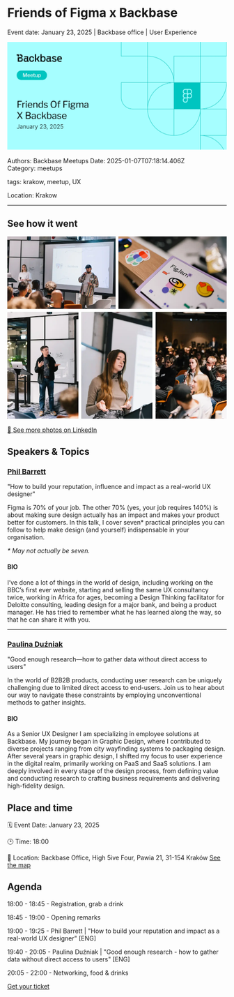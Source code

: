 # Friends of Figma x Backbase

Event date: January 23, 2025 | Backbase office | User Experience

![](assets/placeholder.webp)

Authors: Backbase Meetups
Date: 2025-01-07T07:18:14.406Z  
Category: meetups

tags: krakow, meetup, UX

Location: Krakow
 
---

## See how it went

![](assets/event-image.png)

[🔗 See more photos on LinkedIn](https://www.linkedin.com/posts/backbase_friendsoffigma-ux-uxdesign-activity-7291002374486196225-ao7J/?utm_source=share&utm_medium=member_desktop&rcm=ACoAACGxM1gBYfgNeuyVg2Jk7grtXbTTH_Ir4gs)

## Speakers & Topics

### [Phil Barrett](https://www.linkedin.com/in/philbuk/)
"How to build your reputation, influence and impact as a real-world UX designer"

Figma is 70% of your job. The other 70% (yes, your job requires 140%) is about making sure design actually has an impact and makes your product better for customers. In this talk, I cover  seven* practical principles you can follow to help make design (and yourself) indispensable in your organisation.

*\* May not actually be seven.*

#### BIO
I’ve done a lot of things in the world of design, including working on the BBC’s first ever website, starting and selling the same UX consultancy twice, working in Africa for ages, becoming a Design Thinking facilitator for Deloitte consulting, leading design for a major bank, and being a product manager. He has tried to remember what he has learned along the way, so that he can share it with you.

---

### [Paulina Duźniak](https://pl.linkedin.com/in/paulina-duzniak/pl)
"Good enough research—how to gather data without direct access to users"


<!-- vale off -->
In the world of B2B2B products, conducting user research can be uniquely challenging due to limited direct access to end-users. Join us to hear about our way to navigate these constraints by employing unconventional methods to gather insights.
<!-- vale on -->
#### BIO
As a Senior UX Designer I am specializing in employee solutions at Backbase. My journey began in Graphic Design, where I contributed to diverse projects ranging from city wayfinding systems to packaging design. After several years in graphic design, I shifted my focus to user experience in the digital realm, primarily working on PaaS and SaaS solutions. I am deeply involved in every stage of the design process, from defining value and conducting research to crafting business requirements and delivering high-fidelity design.

## Place and time

🗓️ Event Date: January 23, 2025

🕑 Time: 18:00

📍 Location: Backbase Office, High 5ive Four, Pawia 21, 31-154 Kraków
[See the map](https://maps.app.goo.gl/UWpwQ9zNaJBxPLEV9)

## Agenda

18:00 - 18:45 - Registration, grab a drink

18:45 - 19:00 - Opening remarks

19:00 - 19:25 - Phil Barrett | "How to build your reputation and impact as a real-world UX designer" [ENG]

19:40 - 20:05 - Paulina Duźniak | "Good enough research - how to gather data without direct access to users" [ENG]

20:05 - 22:00 - Networking, food & drinks

[Get your ticket](https://friends.figma.com/events/details/figma-krakow-presents-fof-krakow-x-backbase/)
